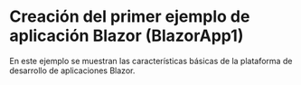 # <a name="build-your-first-blazor-app-sample-blazorapp1"></a>Creación del primer ejemplo de aplicación Blazor (BlazorApp1)

En este ejemplo se muestran las características básicas de la plataforma de desarrollo de aplicaciones Blazor.
